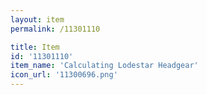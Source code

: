 ```yaml
---
layout: item
permalink: /11301110

title: Item
id: '11301110'
item_name: 'Calculating Lodestar Headgear'
icon_url: '11300696.png'
---
```

